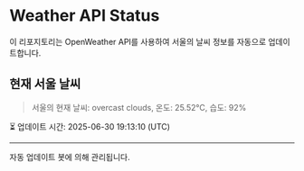 
# Weather API Status

이 리포지토리는 OpenWeather API를 사용하여 서울의 날씨 정보를 자동으로 업데이트합니다.

## 현재 서울 날씨
> 서울의 현재 날씨: overcast clouds, 온도: 25.52°C, 습도: 92%

⏳ 업데이트 시간: 2025-06-30 19:13:10 (UTC)

---
자동 업데이트 봇에 의해 관리됩니다.
